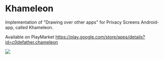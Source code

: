 # Khameleon
Implementation of "Drawing over other apps" for Privacy Screens Android-app, called Khameleon.

Available on PlayMarket <a href="https://play.google.com/store/apps/details?id=c0defather.chameleon">https://play.google.com/store/apps/details?id=c0defather.chameleon</a>

<img src="https://habrastorage.org/webt/3n/xi/69/3nxi69xueydfnxypy2jhpxeg6mm.gif"/>
